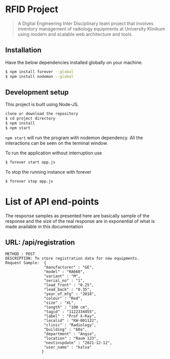 # RFID Project
> A Digital Engineering Inter Disciplinary team project that involves inventory management of radiology equipments at University Klinikum using modern and scalable web architecture and tools.

## Installation
Have the below dependencies installed globally on your machine.
```sh
$ npm install forever --global
$ npm install nodemon --global
```

## Development setup
This project is built using Node-JS. 
```sh
clone or download the repository
$ cd project directory
$ npm install
$ npm start
```
`npm start` will run the program with nodemon dependency. All the interactions can be seen on the terminal window.

To run the application without interruption use 
```sh
$ forever start app.js
```

To stop the running instance with forever
```sh
$ forever stop app.js
```

# List of API end-points

The response samples as presented here are basically sample of the response and the size of the real response are in exponential of what is made available in this documentation

## URL: /api/registration
    METHOD : POST
    DESCRIPTION: To store registration data for new equipments.
    Request Sample:  {
					 "manufacturer" : "GE",
					 "model" : "RA660", 
					 "variant" : "M",
					 "serial_no" : "1",
					 "lead_front" : "0.25",
					 "lead_back" : "0.35",
					 "year_of_mfg" : "2018",
					 "colour" : "Red",
					 "size" : "XL",
					 "length" : "100 cm",
					 "tagid" : "1122334455",
					 "label" : "Prof X-Ray",
					 "localid" : "KW-001122",
					 "clinic" : "Radiology",
					 "building" : "60a",
					 "department" : "Angio",
					 "location" : "Raum 123",
					 "nextinspdate" : "2021-12-12",
					 "user_name" : "kalva"
                    }


